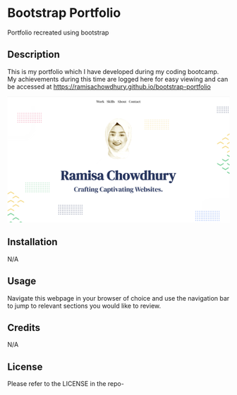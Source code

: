 # Bootstrap Portfolio
Portfolio recreated using bootstrap

## Description
This is my portfolio which I have developed during my coding bootcamp. My achievements during this time are logged here for easy viewing and can be accessed at https://ramisachowdhury.github.io/bootstrap-portfolio

![Portfolio webpage preview](./images/bootstrap-portfolio-preview.png)

## Installation
N/A

## Usage
Navigate this webpage in your browser of choice and use the navigation bar to jump to relevant sections you would like to review.

## Credits
N/A

## License
Please refer to the LICENSE in the repo-